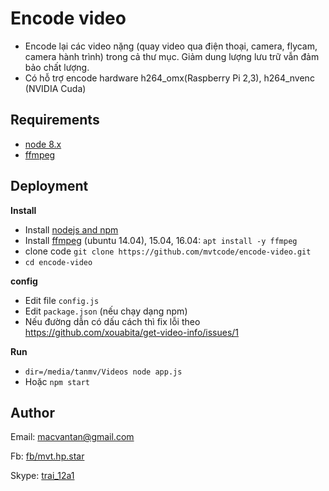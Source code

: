 # Encode video
- Encode lại các video nặng (quay video qua điện thoại, camera, flycam, camera hành trình) trong cả thư mục.
Giảm dung lượng lưu trữ vẫn đảm bảo chất lượng.
- Có hỗ trợ encode hardware h264_omx(Raspberry Pi 2,3), h264_nvenc (NVIDIA Cuda)

## Requirements
- [node 8.x](https://nodejs.org/en/)
- [ffmpeg](https://www.ffmpeg.org/)

## Deployment
**Install**
- Install [nodejs and npm](https://nodejs.org/en/download/package-manager/)
- Install [ffmpeg](https://www.faqforge.com/linux/how-to-install-ffmpeg-on-ubuntu-14-04/) (ubuntu 14.04), 15.04, 16.04: `apt install -y ffmpeg`
- clone code `git clone https://github.com/mvtcode/encode-video.git`
- `cd encode-video`

**config**
- Edit file `config.js`
- Edit `package.json` (nếu chạy dạng npm)
- Nếu đường dẫn có dấu cách thì fix lỗi theo https://github.com/xouabita/get-video-info/issues/1

**Run**
- `dir=/media/tanmv/Videos node app.js`
- Hoặc `npm start`

## Author

Email: [macvantan@gmail.com](mailto:macvantan@gmail.com)

Fb: [fb/mvt.hp.star](https://www.facebook.com/mvt.hp.star)

Skype: [trai_12a1](skype:trai_12a1?chat)
